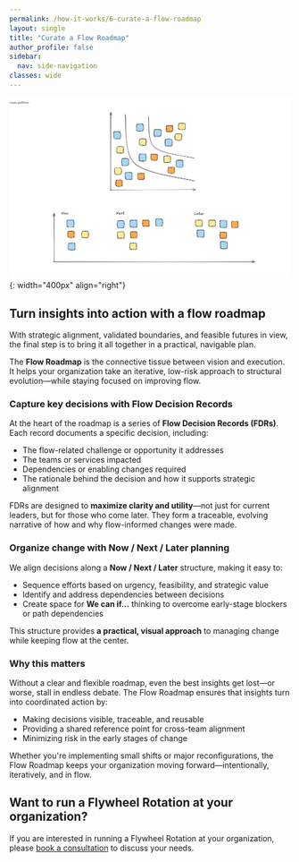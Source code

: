 ```yaml
---
permalink: /how-it-works/6-curate-a-flow-roadmap
layout: single
title: "Curate a Flow Roadmap"
author_profile: false
sidebar:
  nav: side-navigation
classes: wide
---
```


![Curate a Flow Roadmap](/assets/images/faster-flow-practices/define-a-flow-roadmap.png){: width="400px" align="right"}

## Turn insights into action with a flow roadmap

With strategic alignment, validated boundaries, and feasible futures in view, the final step is to bring it all together in a practical, navigable plan.

The **Flow Roadmap** is the connective tissue between vision and execution. It helps your organization take an iterative, low-risk approach to structural evolution—while staying focused on improving flow.

### Capture key decisions with Flow Decision Records

At the heart of the roadmap is a series of **Flow Decision Records (FDRs)**. Each record documents a specific decision, including:

- The flow-related challenge or opportunity it addresses
- The teams or services impacted
- Dependencies or enabling changes required
- The rationale behind the decision and how it supports strategic alignment

FDRs are designed to **maximize clarity and utility**—not just for current leaders, but for those who come later. They form a traceable, evolving narrative of how and why flow-informed changes were made.

### Organize change with Now / Next / Later planning

We align decisions along a **Now / Next / Later** structure, making it easy to:

- Sequence efforts based on urgency, feasibility, and strategic value
- Identify and address dependencies between decisions
- Create space for **We can if...** thinking to overcome early-stage blockers or path dependencies

This structure provides **a practical, visual approach** to managing change while keeping flow at the center.

### Why this matters

Without a clear and flexible roadmap, even the best insights get lost—or worse, stall in endless debate. The Flow Roadmap ensures that insights turn into coordinated action by:

- Making decisions visible, traceable, and reusable
- Providing a shared reference point for cross-team alignment
- Minimizing risk in the early stages of change

Whether you're implementing small shifts or major reconfigurations, the Flow Roadmap keeps your organization moving forward—intentionally, iteratively, and in flow.

## Want to run a Flywheel Rotation at your organization?

If you are interested in running a Flywheel Rotation at your organization, please [book a consultation](/contact) to discuss your needs.
